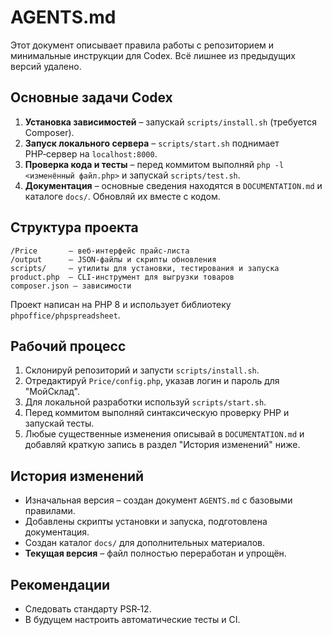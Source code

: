 # AGENTS.md

Этот документ описывает правила работы с репозиторием и минимальные инструкции для Codex. Всё лишнее из предыдущих версий удалено.

## Основные задачи Codex

1. **Установка зависимостей** – запускай `scripts/install.sh` (требуется Composer).
2. **Запуск локального сервера** – `scripts/start.sh` поднимает PHP‑сервер на `localhost:8000`.
3. **Проверка кода и тесты** – перед коммитом выполняй `php -l <изменённый файл.php>` и запускай `scripts/test.sh`.
4. **Документация** – основные сведения находятся в `DOCUMENTATION.md` и каталоге `docs/`. Обновляй их вместе с кодом.

## Структура проекта

```
/Price       – веб‑интерфейс прайс‑листа
/output      – JSON‑файлы и скрипты обновления
scripts/     – утилиты для установки, тестирования и запуска
product.php  – CLI‑инструмент для выгрузки товаров
composer.json – зависимости
```

Проект написан на PHP 8 и использует библиотеку `phpoffice/phpspreadsheet`.

## Рабочий процесс

1. Склонируй репозиторий и запусти `scripts/install.sh`.
2. Отредактируй `Price/config.php`, указав логин и пароль для "МойСклад".
3. Для локальной разработки используй `scripts/start.sh`.
4. Перед коммитом выполняй синтаксическую проверку PHP и запускай тесты.
5. Любые существенные изменения описывай в `DOCUMENTATION.md` и добавляй краткую запись в раздел "История изменений" ниже.

## История изменений

- Изначальная версия – создан документ `AGENTS.md` с базовыми правилами.
- Добавлены скрипты установки и запуска, подготовлена документация.
- Создан каталог `docs/` для дополнительных материалов.
- **Текущая версия** – файл полностью переработан и упрощён.

## Рекомендации

- Следовать стандарту PSR‑12.
- В будущем настроить автоматические тесты и CI.
